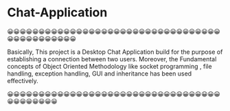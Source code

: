 # Chat-Application
😀😀😀😀😀😀😀😀😀😀😀😀😀😀😀😀😀😀😀😀😀😀😀😀😀😀😀😀😀😀😀😀😀😀😀😀😀😀😀😀😀😀😀😀😀

Basically, This project is a Desktop Chat Application build for the purpose of 
establishing a connection between two users. Moreover, the Fundamental concepts of Object Oriented Methodology
like socket programming , file handling, exception handling, GUI and inheritance has been used effectively.

😀😀😀😀😀😀😀😀😀😀😀😀😀😀😀😀😀😀😀😀😀😀😀😀😀😀😀😀😀😀😀😀😀😀😀😀😀😀😀😀😀😀

